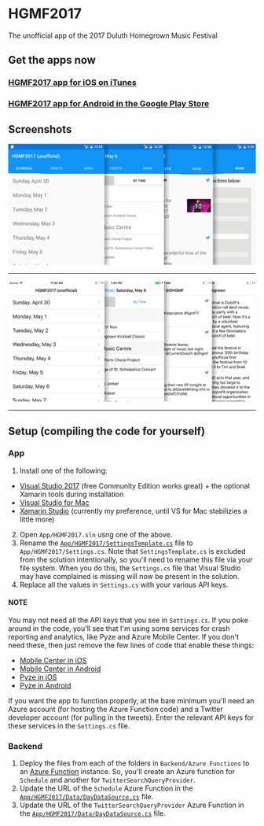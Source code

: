 # HGMF2017
The unofficial app of the 2017 Duluth Homegrown Music Festival

## Get the apps now

### [HGMF2017 app for iOS on iTunes](https://itunes.apple.com/us/app/hgmf2017-unofficial/id1229131015)

### [HGMF2017 app for Android in the Google Play Store](https://play.google.com/store/apps/details?id=com.joesauve.duluthhomegrown2017)

## Screenshots

![](Screenshots/featureimage.png)

<hr>

![](Screenshots/featureimage-IOS.png)

<hr>

## Setup (compiling the code for yourself)

### App
1. Install one of the following: 
  - [Visual Studio 2017](https://www.visualstudio.com/downloads/) (free Community Edition works great) + the optional Xamarin tools during installation
  - [Visual Studio for Mac](https://www.visualstudio.com/vs/visual-studio-mac/)
  - [Xamarin Studio](https://www.xamarin.com/download) (currently my preference, until VS for Mac stabilizies a little more)
2. Open `App/HGMF2017.sln` usng one of the above.
2. Rename the [`App/HGMF2017/SettingsTemplate.cs`](https://github.com/jsauve/HGMF2017/blob/6a3a991056ab4ac1f7f03732ad21a6a800f48dfb/App/HGMF2017/SettingsTemplate.cs) file to `App/HGMF2017/Settings.cs`. Note that `SettingsTemplate.cs` is excluded from the solution intentionally, so you'll need to rename this file via your file system. When you do this, the `Settings.cs` file that Visual Studio may have complained is missing will now be present in the solution.
3. Replace all the values in `Settings.cs` with your various API keys. 

#### NOTE
You may not need all the API keys that you see in `Settings.cs`. If you poke around in the code, you'll see that I'm using some services for crash reporting and analytics, like Pyze and Azure Mobile Center. If you don't need these, then just remove the few lines of code that enable these things:
- [Mobile Center in iOS](https://github.com/jsauve/HGMF2017/blob/6a3a991056ab4ac1f7f03732ad21a6a800f48dfb/App/HGMF2017.iOS/AppDelegate.cs#L19)
- [Mobile Center in Android](https://github.com/jsauve/HGMF2017/blob/6a3a991056ab4ac1f7f03732ad21a6a800f48dfb/App/HGMF2017.Droid/MainActivity.cs#L21)
- [Pyze in iOS](https://github.com/jsauve/HGMF2017/blob/6a3a991056ab4ac1f7f03732ad21a6a800f48dfb/App/HGMF2017.iOS/AppDelegate.cs#L38)
- [Pyze in Android](https://github.com/jsauve/HGMF2017/blob/6a3a991056ab4ac1f7f03732ad21a6a800f48dfb/App/HGMF2017.Droid/MainActivity.cs#L22)

If you want the app to function properly, at the bare minimum you'll need an Azure account (for hosting the Azure Function code) and a Twitter developer account (for pulling in the tweets). Enter the relevant API keys for these services in the `Settings.cs` file.


### Backend
1. Deploy the files from each of the folders in `Backend/Azure Functions` to an [Azure Function](https://azure.microsoft.com/en-us/services/functions/) instance. So, you'll create an Azure function for `Schedule` and another for `TwitterSearchQueryProvider`.
2. Update the URL of the `Schedule` Azure Function in the [`App/HGMF2017/Data/DayDataSource.cs`](https://github.com/jsauve/HGMF2017/blob/6a3a991056ab4ac1f7f03732ad21a6a800f48dfb/App/HGMF2017/Data/DayDataSource.cs#L25) file.
2. Update the URL of the `TwitterSearchQueryProvider` Azure Function in the [`App/HGMF2017/Data/DayDataSource.cs`](https://github.com/jsauve/HGMF2017/blob/6a3a991056ab4ac1f7f03732ad21a6a800f48dfb/App/HGMF2017/ViewModels/TweetsViewModel.cs#L115) file.
